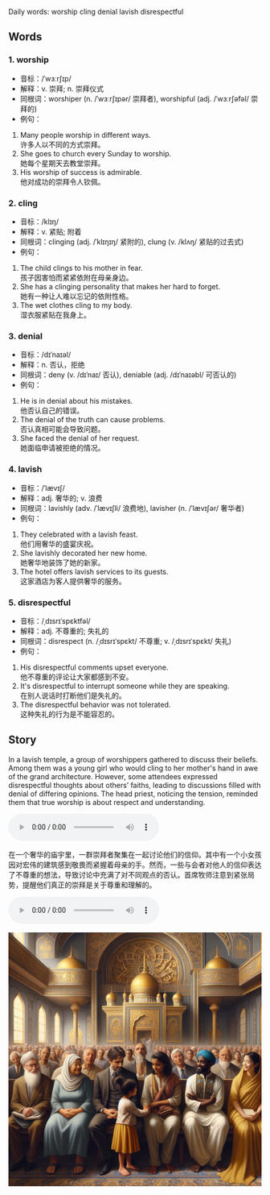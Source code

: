 Daily words: worship cling denial lavish disrespectful

## Words
### 1. worship
- 音标：/ˈwɜːrʃɪp/ <span style="cursor: pointer;" onclick="document.getElementById('audio-player-1').play()"><i class="fas fa-volume-up"></i></span>
<audio id="audio-player-1" src="audios/words/worship.mp3" style="display:none;"></audio>
- 解释：v. 崇拜; n. 崇拜仪式
- 同根词：worshiper (n. /ˈwɜːrʃɪpər/ 崇拜者), worshipful (adj. /ˈwɜːrʃəfəl/ 崇拜的)
- 例句：
1. Many people worship in different ways.  
许多人以不同的方式崇拜。  
2. She goes to church every Sunday to worship.  
她每个星期天去教堂崇拜。  
3. His worship of success is admirable.  
他对成功的崇拜令人钦佩。  


### 2. cling
- 音标：/klɪŋ/ <span style="cursor: pointer;" onclick="document.getElementById('audio-player-2').play()"><i class="fas fa-volume-up"></i></span>
<audio id="audio-player-2" src="audios/words/cling.mp3" style="display:none;"></audio>
- 解释：v. 紧贴; 附着
- 同根词：clinging (adj. /ˈklɪŋɪŋ/ 紧附的), clung (v. /klʌŋ/ 紧贴的过去式)
- 例句：
1. The child clings to his mother in fear.  
孩子因害怕而紧紧依附在母亲身边。  
2. She has a clinging personality that makes her hard to forget.  
她有一种让人难以忘记的依附性格。  
3. The wet clothes cling to my body.  
湿衣服紧贴在我身上。  


### 3. denial
- 音标：/dɪˈnaɪəl/ <span style="cursor: pointer;" onclick="document.getElementById('audio-player-3').play()"><i class="fas fa-volume-up"></i></span>
<audio id="audio-player-3" src="audios/words/denial.mp3" style="display:none;"></audio>
- 解释：n. 否认，拒绝
- 同根词：deny (v. /dɪˈnaɪ/ 否认), deniable (adj. /dɪˈnaɪəbl/ 可否认的)
- 例句：
1. He is in denial about his mistakes.  
他否认自己的错误。  
2. The denial of the truth can cause problems.  
否认真相可能会导致问题。  
3. She faced the denial of her request.  
她面临申请被拒绝的情况。  


### 4. lavish
- 音标：/ˈlævɪʃ/ <span style="cursor: pointer;" onclick="document.getElementById('audio-player-4').play()"><i class="fas fa-volume-up"></i></span>
<audio id="audio-player-4" src="audios/words/lavish.mp3" style="display:none;"></audio>
- 解释：adj. 奢华的; v. 浪费
- 同根词：lavishly (adv. /ˈlævɪʃli/ 浪费地), lavisher (n. /ˈlævɪʃər/ 奢华者)
- 例句：
1. They celebrated with a lavish feast.  
他们用奢华的盛宴庆祝。  
2. She lavishly decorated her new home.  
她奢华地装饰了她的新家。  
3. The hotel offers lavish services to its guests.  
这家酒店为客人提供奢华的服务。  


### 5. disrespectful
- 音标：/ˌdɪsrɪˈspɛktfəl/ <span style="cursor: pointer;" onclick="document.getElementById('audio-player-5').play()"><i class="fas fa-volume-up"></i></span>
<audio id="audio-player-5" src="audios/words/disrespectful.mp3" style="display:none;"></audio>
- 解释：adj. 不尊重的; 失礼的
- 同根词：disrespect (n. /ˌdɪsrɪˈspɛkt/ 不尊重; v. /ˌdɪsrɪˈspɛkt/ 失礼)
- 例句：
1. His disrespectful comments upset everyone.  
他不尊重的评论让大家都感到不安。  
2. It's disrespectful to interrupt someone while they are speaking.  
在别人说话时打断他们是失礼的。  
3. The disrespectful behavior was not tolerated.  
这种失礼的行为是不能容忍的。  


## Story
In a lavish temple, a group of worshippers gathered to discuss their beliefs. Among them was a young girl who would cling to her mother's hand in awe of the grand architecture. However, some attendees expressed disrespectful thoughts about others’ faiths, leading to discussions filled with denial of differing opinions. The head priest, noticing the tension, reminded them that true worship is about respect and understanding.

<audio controls>
  <source src="./audios/story/2024-08-30-english.mp3" type="audio/mpeg">
  你的浏览器不支持音频元素。
</audio>
  

在一个奢华的庙宇里，一群崇拜者聚集在一起讨论他们的信仰。其中有一个小女孩因对宏伟的建筑感到敬畏而紧握着母亲的手。然而，一些与会者对他人的信仰表达了不尊重的想法，导致讨论中充满了对不同观点的否认。首席牧师注意到紧张局势，提醒他们真正的崇拜是关于尊重和理解的。

<audio controls>
  <source src="./audios/story/2024-08-30-chinese.mp3" type="audio/mpeg">
  你的浏览器不支持音频元素。
</audio>
  

![story](./images/2024-08-30.png)

